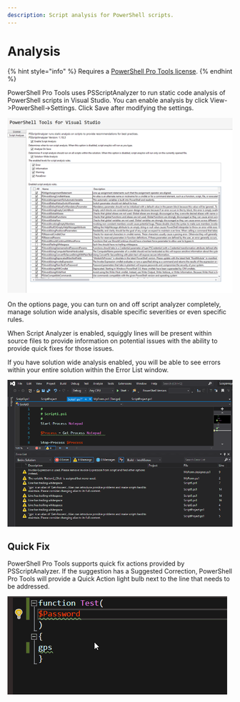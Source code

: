 ```yaml
---
description: Script analysis for PowerShell scripts.
---
```


# Analysis

{% hint style="info" %}
Requires a [PowerShell Pro Tools license](https://ironmansoftware.com/pricing/powershell-pro-tools).
{% endhint %}

PowerShell Pro Tools uses PSScriptAnalyzer to run static code analysis of PowerShell scripts in Visual Studio. You can enable analysis by click View->PowerShell->Settings. Click Save after modifying the settings.&#x20;

![Script Analyzer Settings](<../../.gitbook/assets/image (83) (1).png>)

On the options page, you can turn on and off script analyzer completely, manage solution wide analysis, disable specific severities or even specific rules.&#x20;

When Script Analyzer is enabled, squiggly lines will be present within source files to provide information on potential issues with the ability to provide quick fixes for those issues.&#x20;

If you have solution wide analysis enabled, you will be able to see errors within your entire solution within the Error List window.&#x20;

![Error List Window](<../../.gitbook/assets/image (8) (1).png>)

## Quick Fix

PowerShell Pro Tools supports quick fix actions provided by PSScriptAnalyzer. If the suggestion has a Suggested Correction, PowerShell Pro Tools will provide a Quick Action light bulb next to the line that needs to be addressed.&#x20;

![Executing quick fix actions](../../.gitbook/assets/quickfix.gif)
